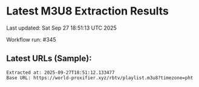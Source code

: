 # Latest M3U8 Extraction Results

Last updated: Sat Sep 27 18:51:13 UTC 2025

Workflow run: #345

## Latest URLs (Sample):
```
Extracted at: 2025-09-27T18:51:12.133477
Base URL: https://world-proxifier.xyz/rbtv/playlist.m3u8?timezone=pht

```

